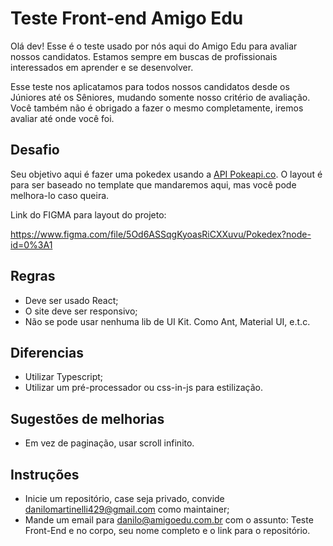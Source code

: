 # Teste Front-end Amigo Edu

Olá dev! Esse é o teste usado por nós aqui do Amigo Edu para avaliar nossos candidatos. Estamos sempre em buscas de profissionais interessados em aprender e se desenvolver.

Esse teste nos aplicatamos para todos nossos candidatos desde os Júniores até os Sêniores, mudando somente nosso critério de avaliação. Você também não é obrigado a fazer o mesmo completamente, iremos avaliar até onde você foi.

##  Desafio

Seu objetivo aqui é fazer uma pokedex usando a [API Pokeapi.co](https://pokeapi.co/). O layout é para ser baseado no template que mandaremos aqui, mas você pode melhora-lo caso queira.

Link do FIGMA para layout do projeto:

https://www.figma.com/file/5Od6ASSqgKyoasRiCXXuvu/Pokedex?node-id=0%3A1

## Regras

- Deve ser usado React;
- O site deve ser responsivo;
- Não se pode usar nenhuma lib de UI Kit. Como Ant, Material UI, e.t.c.

## Diferencias

- Utilizar Typescript;
- Utilizar um pré-processador ou css-in-js para estilização.

## Sugestões de melhorias

- Em vez de paginação, usar scroll infinito.

## Instruções

- Inicie um repositório, case seja privado, convide danilomartinelli429@gmail.com como maintainer;
- Mande um email para danilo@amigoedu.com.br com o assunto: Teste Front-End e no corpo, seu nome completo e o link para o repositório.
